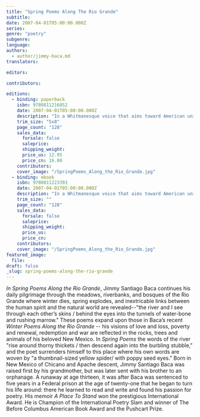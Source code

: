 ```yaml
---
title: "Spring Poems Along The Rio Grande"
subtitle:
date: 2007-04-01T05:00:00.000Z
series:
genre: "poetry"
subgenre:
language:
authors:
  - author/jimmy-baca.md
translators:

editors:

contributors:

editions:
  - binding: paperback
    isbn: 9780811216852
    date: 2007-04-01T05:00:00.000Z
    description: "In a Whitmanesque voice that aims toward American universals, while remaining grounded in his Chicano ancestry, Jimmy Santiago Baca explores the cycles of the seasons and the cycles of life in beautiful and accessible poems. "
    trim_size: "5x8"
    page_count: "128"
    sales_data:
      forsale: false
      saleprice:
      shipping_weight:
      price_us: 12.95
      price_cn: 16.00
    contributors:
    cover_image: "/SpringPoems_Along_the_Rio_Grande.jpg"
  - binding: ebook
    isbn: 9780811223393
    date: 2007-04-01T05:00:00.000Z
    description: "In a Whitmanesque voice that aims toward American universals, while remaining grounded in his Chicano ancestry, Jimmy Santiago Baca explores the cycles of the seasons and the cycles of life in beautiful and accessible poems. "
    trim_size: ""
    page_count: "128"
    sales_data:
      forsale: false
      saleprice:
      shipping_weight:
      price_us:
      price_cn:
    contributors:
    cover_image: "/SpringPoems_Along_the_Rio_Grande.jpg"
featured_image:
  file:
draft: false
_slug: spring-poems-along-the-rio-grande
---
```


_In Spring Poems Along the Rio Grande_, Jimmy Santiago Baca continues his daily pilgrimage through the meadows, riverbanks, and bosques of the Rio Grande where winter dies, spring explodes, and inextricable links between the human spirit and the natural world are revealed--"the river and I see through each other’s skins / behind the eyes into the tunnels of water-bone and rushing marrow." These poems expand upon those in Baca’s recent _Winter Poems Along the Rio Grande_ -- his visions of love and loss, poverty and renewal, redemption and war are reflected in the rocks, trees and animals of his beloved New Mexico. In _Spring Poems_ the words of the river "rise around thorny thickets / then descend again into the burbling stubble," and the poet surrenders himself to this place where his own words are woven by "a thumbnail-sized yellow spider/ with poppy seed eyes." Born in New Mexico of Chicano and Apache descent, Jimmy Santiago Baca was raised first by his grandmother, but was later sent with his brother to an orphanage. A runaway at age thirteen, it was after Baca was sentenced to five years in a Federal prison at the age of twenty-one that he began to turn his life around: there he learned to read and write and found his passion for poetry. His memoir _A Place To Stand_ won the prestigious International Award. He is Champion of the International Poetry Slam and winner of The Before Columbus American Book Award and the Pushcart Prize.

